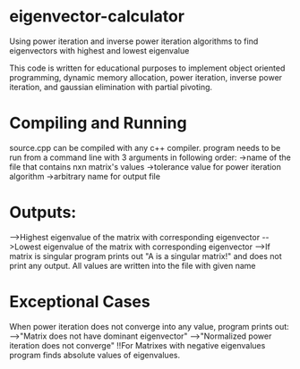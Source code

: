 # eigenvector-calculator
Using power iteration and inverse power iteration algorithms to find eigenvectors with highest and lowest eigenvalue

This code is written for educational purposes to implement object oriented programming, dynamic memory allocation, power iteration, inverse power iteration, and gaussian elimination with partial pivoting.

# Compiling and Running
source.cpp can be compiled with any c++ compiler.
program needs to be run from a command line with 3 arguments in following order:
->name of the file that contains nxn matrix's values
->tolerance value for power iteration algorithm
->arbitrary name for output file

# Outputs:
-->Highest eigenvalue of the matrix with corresponding eigenvector
-->Lowest eigenvalue of the matrix with corresponding eigenvector
-->If matrix is singular program prints out "A is a singular matrix!"
and does not print any output.
All values are written into the file with given name

# Exceptional Cases
When power iteration does not converge into any value, program prints out:
-->"Matrix does not have dominant eigenvector"
-->"Normalized power iteration does not converge"
!!For Matrixes with negative eigenvalues program finds absolute values of eigenvalues.

